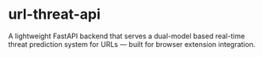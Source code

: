 # url-threat-api
A lightweight FastAPI backend that serves a dual-model based real-time threat prediction system for URLs — built for browser extension integration.
